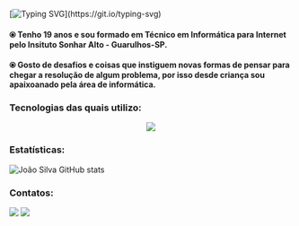 [![Typing SVG](https://readme-typing-svg.herokuapp.com?size=30&color=FFFFFF&lines=Hi,+im+João+Silva!)](https://git.io/typing-svg)



#### ⦿ Tenho 19 anos e sou formado em Técnico em Informática para Internet pelo Insituto Sonhar Alto - Guarulhos-SP.

#### ⦿ Gosto de desafios e coisas que instiguem novas formas de pensar para chegar a resolução de algum problema, por isso desde criança sou apaixoanado pela área de informática.


### Tecnologias das quais utilizo:

<p align="center">
  <a href="https://skillicons.dev">
    <img src="https://skillicons.dev/icons?i=c,cpp,cs,ts,js,java,react,git,github,ps,html,,,,,,,css,dotnet&perline=13" />
  </a>
</p>

</div>

### Estatísticas:


![João Silva GitHub stats](https://github-readme-stats.vercel.app/api?username=JotapeSilva01&show_icons=true&theme=tokyonight)

### Contatos:
<div>
<a href="https://instagram.com/jotape01__" target="_blank"><img loading="lazy" src="https://img.shields.io/badge/-Instagram-%23E4405F?style=for-the-badge&logo=instagram&logoColor=white" target="_blank"></a>
<a href = "mailto:joaopedrodasilva874@gmail.com"><img loading="lazy" src="https://img.shields.io/badge/Gmail-D14836?style=for-the-badge&logo=gmail&logoColor=white" target="_blank"></a>
</div>
